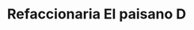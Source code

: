 ---
title: "Refaccionaria El paisano D"
url: /valladolid/refaccionaria-el-paisano-d/
shop: piezas de automóviles
---
